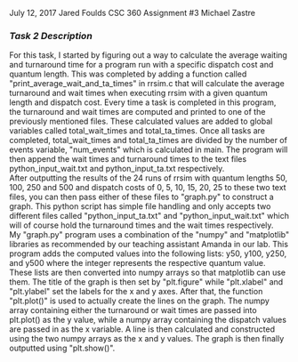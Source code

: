 July 12, 2017
Jared Foulds
CSC 360 Assignment #3
Michael Zastre  
### _Task 2 Description_  
For this task, I started by figuring out a way to calculate the average waiting and turnaround time for a program run with a specific dispatch cost and quantum length. This was completed by adding a function called "print_average_wait_and_ta_times" in rrsim.c that will calculate the average turnaround and wait times when executing rrsim with a given quantum length and dispatch cost. Every time a task is completed in this program, the turnaround and wait times are computed and printed to one of the previously mentioned files. These calculated values are added to global variables called total_wait_times and total_ta_times. Once all tasks are completed, total_wait_times and total_ta_times are divided by the number of events variable, "num_events" which is calculated in main. The program will then append the wait times and turnaround times to the text files python_input_wait.txt and python_input_ta.txt respectively.  
After outputting the results of the 24 runs of rrsim with quantum lengths 50, 100, 250 and 500 and dispatch costs of 0, 5, 10, 15, 20, 25 to these two text files, you can then pass either of these files to "graph.py" to construct a graph. This python script has simple file handling and only accepts two different files called "python_input_ta.txt" and "python_input_wait.txt" which will of course hold the turnaround times and the wait times respectively.  
My "graph.py" program uses a combination of the "numpy" and "matplotlib" libraries as recommended by our teaching assistant Amanda in our lab. This program adds the computed values into the following lists: y50, y100, y250, and y500 where the integer represents the respective quantum value. These lists are then converted into numpy arrays so that matplotlib can use them. The title of the graph is then set by "plt.figure" while "plt.xlabel" and "plt.ylabel" set the labels for the x and y axes. After that, the function "plt.plot()" is used to actually create the lines on the graph. The numpy array containing either the turnaround or wait times are passed into plt.plot() as the y value, while a numpy array containing the dispatch values are passed in as the x variable. A line is then calculated and constructed using the two numpy arrays as the x and y values. The graph is then finally outputted using "plt.show()".
